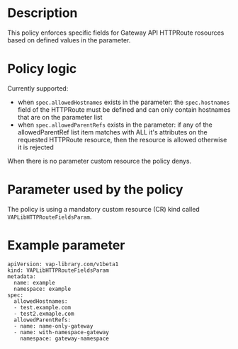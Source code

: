 # Description
This policy enforces specific fields for Gateway API HTTPRoute rosources based on defined values in the parameter.

# Policy logic
Currently supported:
* when `spec.allowedHostnames` exists in the parameter: the `spec.hostnames` field of the HTTPRoute must be defined
  and can only contain hostnames that are on the parameter list
* when `spec.allowedParentRefs` exists in the parameter: if any of the allowedParentRef list item matches with ALL it's
  attributes on the requested HTTPRoute resource, then the resource is allowed otherwise it is rejected 


When there is no parameter custom resource the policy denys.

# Parameter used by the policy
The policy is using a mandatory custom resource (CR) kind called `VAPLibHTTPRouteFieldsParam`.

# Example parameter
```
apiVersion: vap-library.com/v1beta1
kind: VAPLibHTTPRouteFieldsParam
metadata:
  name: example
  namespace: example
spec:
  allowedHostnames:
  - test.example.com
  - test2.exmaple.com
  allowedParentRefs:
  - name: name-only-gateway
  - name: with-namespace-gateway
    namespace: gateway-namespace

```
